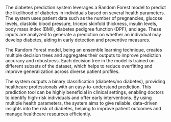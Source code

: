 The diabetes prediction system leverages a Random Forest model to predict the likelihood of diabetes in individuals based on several health parameters. The system uses patient data such as the number of pregnancies, glucose levels, diastolic blood pressure, triceps skinfold thickness, insulin levels, body mass index (BMI), diabetes pedigree function (DPF), and age. These inputs are analyzed to generate a prediction on whether an individual may develop diabetes, aiding in early detection and preventive measures.

The Random Forest model, being an ensemble learning technique, creates multiple decision trees and aggregates their outputs to improve prediction accuracy and robustness. Each decision tree in the model is trained on different subsets of the dataset, which helps to reduce overfitting and improve generalization across diverse patient profiles. 

The system outputs a binary classification (diabetes/no diabetes), providing healthcare professionals with an easy-to-understand prediction. This prediction tool can be highly beneficial in clinical settings, enabling doctors to identify high-risk individuals and offer early interventions. By using multiple health parameters, the system aims to give reliable, data-driven insights into the risk of diabetes, helping to improve patient outcomes and manage healthcare resources efficiently.

